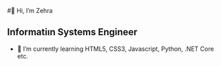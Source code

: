 #👋 Hi, I’m Zehra
## Informatiın Systems Engineer
- 🌱 I’m currently learning HTML5, CSS3, Javascript, Python, .NET Core etc.

<!---
zehrabetultaskin/zehrabetultaskin is a ✨ special ✨ repository because its `README.md` (this file) appears on your GitHub profile.
You can click the Preview link to take a look at your changes.
--->
